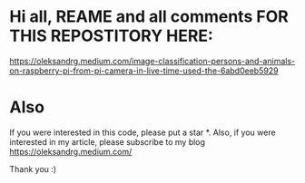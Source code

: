 # Hi all, REAME and all comments FOR THIS REPOSTITORY HERE:
https://oleksandrg.medium.com/image-classification-persons-and-animals-on-raspberry-pi-from-pi-camera-in-live-time-used-the-6abd0eeb5929



# Also
If you were interested in this code, please put a star *.
Also, if you were interested in my article, please subscribe to my blog
https://oleksandrg.medium.com/

Thank you :)
